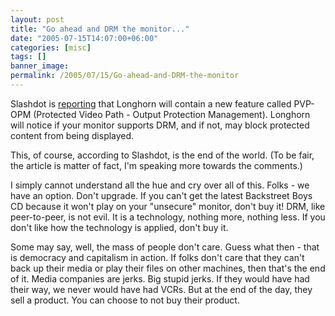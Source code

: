 ```yaml
---
layout: post
title: "Go ahead and DRM the monitor..."
date: "2005-07-15T14:07:00+06:00"
categories: [misc]
tags: []
banner_image: 
permalink: /2005/07/15/Go-ahead-and-DRM-the-monitor
---
```


Slashdot is <a href="http://it.slashdot.org/it/05/07/15/155216.shtml?tid=109&tid=172&tid=158&tid=155">reporting</a> that Longhorn will contain a new feature called PVP-OPM (Protected Video Path - Output Protection Management). Longhorn will notice if your monitor supports DRM, and if not, may block protected content from being displayed.

This, of course, according to Slashdot, is the end of the world. (To be fair, the article is matter of fact, I'm speaking more towards the comments.)

I simply cannot understand all the hue and cry over all of this. Folks - we have an option. Don't upgrade. If you can't get the latest Backstreet Boys CD because it won't play on your "unsecure" monitor, don't buy it! DRM, like peer-to-peer, is not evil. It is a technology, nothing more, nothing less. If you don't like how the technology is applied, don't buy it.

Some may say, well, the mass of people don't care. Guess what then - that is democracy and capitalism in action. If folks don't care that they can't back up their media or play their files on other machines, then that's the end of it. Media companies are jerks. Big stupid jerks. If they would have had their way, we never would have had VCRs. But at the end of the day, they sell a product. You can choose to not buy their product.
